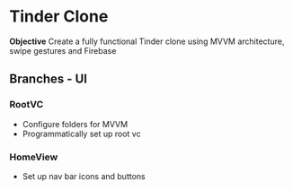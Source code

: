 # Tinder Clone

**Objective**
Create a fully functional Tinder clone using MVVM architecture, swipe gestures and Firebase

## Branches - UI

### RootVC
- Configure folders for MVVM 
- Programmatically set up root vc 

### HomeView
- Set up nav bar icons and buttons 



